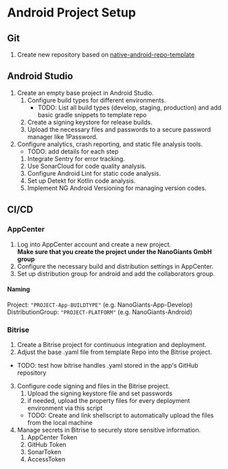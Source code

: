 # Android Project Setup
## Git
1. Create new repository based on [native-android-repo-template](https://github.com/nanogiants/native-android-repo-template)

## Android Studio
1. Create an empty base project in Android Studio.
    1. Configure build types for different environments.
        - TODO: List all build types (develop, staging, production) and add basic gradle snippets to template repo
    2. Create a signing keystore for release builds.
    3. Upload the necessary files and passwords to a secure password manager like 1Password.
2. Configure analytics, crash reporting, and static file analysis tools.
    - TODO: add details for each step
    1. Integrate Sentry for error tracking.
    2. Use SonarCloud for code quality analysis.
    3. Configure Android Lint for static code analysis.
    4. Set up Detekt for Kotlin code analysis.
    5. Implement NG Android Versioning for managing version codes.

## CI/CD

### AppCenter
1. Log into AppCenter account and create a new project.  
    **Make sure that you create the project under the NanoGiants GmbH group**
2. Configure the necessary build and distribution settings in AppCenter.
3. Set up distribution group for android and add the collaborators group.

#### Naming
Project: `"PROJECT-App-BUILDTYPE"` (e.g. NanoGiants-App-Develop)  
DistributionGroup: `"PROJECT-PLATFORM"` (e.g. NanoGiants-Android)

### Bitrise
1. Create a Bitrise project for continuous integration and deployment.
2. Adjust the base .yaml file from template Repo into the Bitrise project.
- TODO: test how bitrise handles .yaml stored in the app's GitHub repository
3. Configure code signing and files in the Bitrise project.
    1. Upload the signing keystore file and set passwords
    2. if needed, upload the property files for every deployment environment via this script
    - TODO: Create and link shellscript to automatically upload the files from the local machine
4. Manage secrets in Bitrise to securely store sensitive information.
    1. AppCenter Token
    2. GitHub Token
    3. SonarToken
    4. AccessToken

